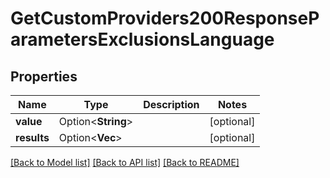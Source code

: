 # GetCustomProviders200ResponseParametersExclusionsLanguage

## Properties

Name | Type | Description | Notes
------------ | ------------- | ------------- | -------------
**value** | Option<**String**> |  | [optional]
**results** | Option<**Vec<String>**> |  | [optional]

[[Back to Model list]](../README.md#documentation-for-models) [[Back to API list]](../README.md#documentation-for-api-endpoints) [[Back to README]](../README.md)


